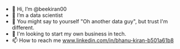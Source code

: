- 👋 Hi, I’m @beekiran00
- 👀 I’m a data scientist
- 🌱 You might say to yourself "Oh another data guy", but trust I'm different.
- 💞️ I'm looking to start my own business in tech.
- 📫 How to reach me www.linkedin.com/in/bhanu-kiran-b501a61b8

<!---
beekiran00/beekiran00 is a ✨ special ✨ repository because its `README.md` (this file) appears on your GitHub profile.
You can click the Preview link to take a look at your changes.
--->

